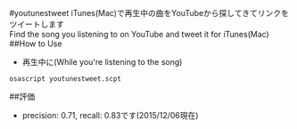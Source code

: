 #youtunestweet
iTunes(Mac)で再生中の曲をYouTubeから探してきてリンクをツイートします   
Find the song you listening to on YouTube and tweet it for iTunes(Mac)   
##How to Use
- 再生中に(While you're listening to the song)
```
osascript youtunestweet.scpt
```
##評価
- precision: 0.71, recall: 0.83です(2015/12/06現在)
